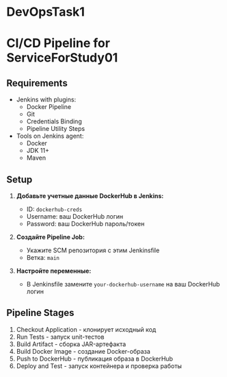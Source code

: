 # DevOpsTask1
# CI/CD Pipeline for ServiceForStudy01

## Requirements
- Jenkins with plugins:
  - Docker Pipeline
  - Git
  - Credentials Binding
  - Pipeline Utility Steps
- Tools on Jenkins agent:
  - Docker
  - JDK 11+
  - Maven

## Setup
1. **Добавьте учетные данные DockerHub в Jenkins:**
   - ID: `dockerhub-creds`
   - Username: ваш DockerHub логин
   - Password: ваш DockerHub пароль/токен

2. **Создайте Pipeline Job:**
   - Укажите SCM репозитория с этим Jenkinsfile
   - Ветка: `main`

3. **Настройте переменные:**
   - В Jenkinsfile замените `your-dockerhub-username` на ваш DockerHub логин

## Pipeline Stages
1. Checkout Application - клонирует исходный код
2. Run Tests - запуск unit-тестов
3. Build Artifact - сборка JAR-артефакта
4. Build Docker Image - создание Docker-образа
5. Push to DockerHub - публикация образа в DockerHub
6. Deploy and Test - запуск контейнера и проверка работы
